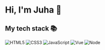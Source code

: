 <h1> Hi, I'm Juha 👋 </h1>

<h2> My tech stack 📚 </h2>

![HTML5](https://img.shields.io/badge/-HTML5-F05032?style=for-the-badge&logo=html5&logoColor=ffffff)
![CSS3](https://img.shields.io/badge/-CSS3-007ACC?style=for-the-badge&logo=css3)
![JavaScript](https://img.shields.io/badge/-JavaScript-%23F7DF1C?style=for-the-badge&logo=javascript&logoColor=000000&labelColor=%23F7DF1C&color=%23FFCE5A)
![Vue](https://img.shields.io/badge/-Vuejs-35495E?style=for-the-badge&logo=vue.js&logoColor=ffffff&labelColor=35495E&color=42B883)
![Node](https://img.shields.io/badge/-Nodejs-43853D?style=for-the-badge&logo=Node.js&logoColor=white)
